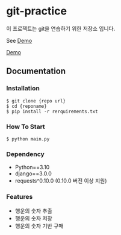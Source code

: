 # git-practice

이 프로젝트는 git을 연습하기 위한 저장소 입니다.

See [Demo](https://www.google.com/)

<a href = "https://www.google.com/">Demo</a>

## Documentation

### Installation

```shell
$ git clone {repo url}
$ cd {reponame}
$ pip install -r rerquirements.txt
```

### How To Start

```shell
$ python main.py
```

### Dependency

- Python==3.10
- django==3.0.0
- requests^0.10.0 (0.10.0 버전 이상 지원)

### Features

- 행운의 숫자 추출
- 행운의 숫자 저장
- 행운의 숫자 기반 구매


